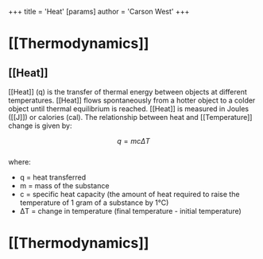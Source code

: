 +++
 title = 'Heat'
[params]
	author = 'Carson West'
+++
# [[Thermodynamics]]

## [[Heat]]

[[Heat]] (q) is the transfer of thermal energy between objects at different temperatures.  [[Heat]] flows spontaneously from a hotter object to a colder object until thermal equilibrium is reached.  [[Heat]] is measured in Joules ([[J]]) or calories (cal).  The relationship between heat and [[Temperature]] change is given by:

 $$ q = mc\Delta T $$  
where:

* q = heat transferred
* m = mass of the substance
* c = specific heat capacity (the amount of heat required to raise the temperature of 1 gram of a substance by 1°C)
* ΔT = change in temperature (final temperature - initial temperature)

# [[Thermodynamics]]